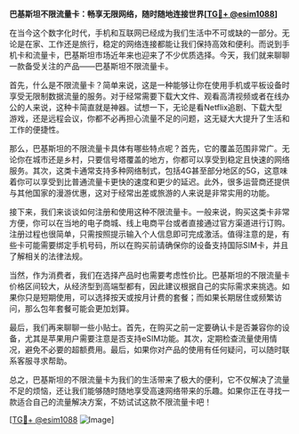 **巴基斯坦不限流量卡：畅享无限网络，随时随地连接世界[[TG💪+ @esim1088](https://t.me/s/esim1088)]**

在当今这个数字化时代，手机和互联网已经成为我们生活中不可或缺的一部分。无论是在家、工作还是旅行，稳定的网络连接都能让我们保持高效和便利。而说到手机卡和流量卡，巴基斯坦市场近年来也迎来了不少优质选择。今天，我们就来聊聊一款备受关注的产品——巴基斯坦不限流量卡。

首先，什么是不限流量卡？简单来说，这是一种能够让你在使用手机或平板设备时享受无限制数据流量的服务。对于经常需要下载大文件、观看高清视频或者在线办公的人来说，这种卡简直就是神器。试想一下，无论是看Netflix追剧、下载大型游戏，还是远程会议，你都不必再担心流量不足的问题，这无疑大大提升了生活和工作的便捷性。

那么，巴基斯坦的不限流量卡具体有哪些特点呢？首先，它的覆盖范围非常广。无论你在城市还是乡村，只要信号塔覆盖的地方，你都可以享受到稳定且快速的网络服务。其次，这类卡通常支持多种网络制式，包括4G甚至部分地区的5G，这意味着你可以享受到比普通流量卡更快的速度和更少的延迟。此外，很多运营商还提供与其他国家的漫游优惠，这对于经常出差或旅游的人来说是非常实用的功能。

接下来，我们来谈谈如何注册和使用这种不限流量卡。一般来说，购买这类卡非常方便，你可以在当地的电子商城、线上电商平台或者直接通过官方渠道进行订购。注册过程也很简单，只需按照提示输入个人信息即可完成激活。值得注意的是，有些卡可能需要绑定手机号码，所以在购买前请确保你的设备支持国际SIM卡，并且了解相关的法律法规。

当然，作为消费者，我们在选择产品时也需要考虑性价比。巴基斯坦的不限流量卡价格区间较大，从经济型到高端型都有，因此建议根据自己的实际需求来挑选。如果你只是短期使用，可以选择按天或按月计费的套餐；而如果长期居住或频繁访问，那么包年套餐可能会更加划算。

最后，我们再来聊聊一些小贴士。首先，在购买之前一定要确认卡是否兼容你的设备，尤其是苹果用户需要注意是否支持eSIM功能。其次，定期检查流量使用情况，避免不必要的超额费用。最后，如果你对产品的使用有任何疑问，可以随时联系客服寻求帮助。

总之，巴基斯坦的不限流量卡为我们的生活带来了极大的便利，它不仅解决了流量不足的烦恼，还让我们能够随时随地享受高速网络带来的乐趣。如果你正在寻找一款适合自己的流量解决方案，不妨试试这款不限流量卡吧！

[[TG💪+ @esim1088](https://t.me/s/esim1088) ![Image](https://i.postimg.cc/4NQfJmqS/Snipaste-2025-05-13-00-14-12.png)]